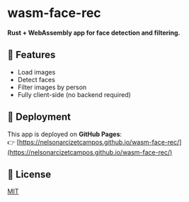 # wasm-face-rec

**Rust + WebAssembly app for face detection and filtering.**

## 🔧 Features
- Load images
- Detect faces
- Filter images by person
- Fully client-side (no backend required)

## 🚀 Deployment
This app is deployed on **GitHub Pages**:  
👉 [https://nelsonarcizetcampos.github.io/wasm-face-rec/](https://nelsonarcizetcampos.github.io/wasm-face-rec/)

## 📜 License
[MIT](LICENSE)

